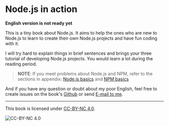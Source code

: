 # Node.js in action

**English version is not ready yet**

This is a tiny book about Node.js. It aims to help the ones who are new to Node.js to learn to create their own Node.js projects and have fun coding with it.

I will try hard to explain things in brief sentences and brings your three tutorial of developing Node.js projects. You would learn a lot during the reading period.

> **NOTE**: If you meet problems about Node.js and NPM, refer to the  sections in appendix: [Node.js basics](../appendix/basic.md) and [NPM basics](../appendix/npm.md)

And if you have any question or doubt about my poor English, feel free to create issues on the book's [Github](https://github.com/SFantasy/node-in-action/issues) or send [E-mail to me](mailto:fantasyshao@icloud.com).

---

This book is licensed under [CC-BY-NC 4.0](http://creativecommons.org/licenses/by-nc/4.0/).

![CC-BY-NC 4.0](https://i.creativecommons.org/l/by-nc/4.0/88x31.png)

